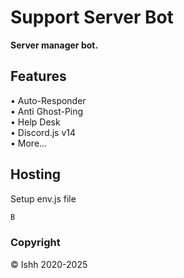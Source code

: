 # Support Server Bot
__Server manager bot.__

<h2><b>Features</b></h2>
• Auto-Responder<br>
• Anti Ghost-Ping<br>
• Help Desk<br>
• Discord.js v14<br>
• More...


<h2><b>Hosting</b></h2>
Setup   env.js  file

```js
B
```


<h3>Copyright</h3>
© Ishh 2020-2025
